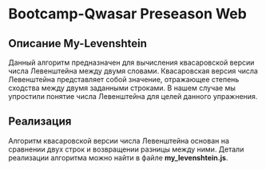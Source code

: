 # Bootcamp-Qwasar Preseason Web
## Описание My-Levenshtein
Данный алгоритм предназначен для вычисления квасаровской версии числа Левенштейна между двумя словами. Квасаровская версия числа Левенштейна представляет собой значение, отражающее степень сходства между двумя заданными строками. В нашем случае мы упростили понятие числа Левенштейна для целей данного упражнения.
## Реализация
Алгоритм квасаровской версии числа Левенштейна основан на сравнении двух строк и возвращении разницы между ними. Детали реализации алгоритма можно найти в файле **my_levenshtein.js**.
